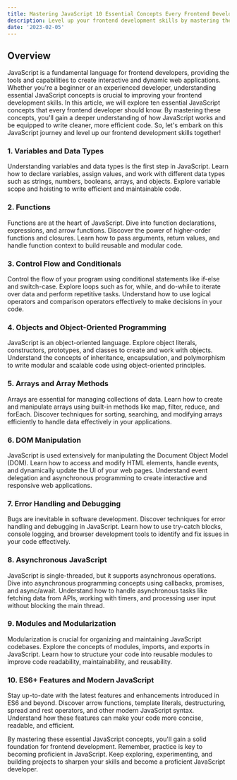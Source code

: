 ```yaml
---
title: Mastering JavaScript 10 Essential Concepts Every Frontend Developer Should Know
description: Level up your frontend development skills by mastering the fundamental concepts of JavaScript
date: '2023-02-05'
---
```

## Overview

JavaScript is a fundamental language for frontend developers, providing the tools and capabilities to create interactive and dynamic web applications. Whether you're a beginner or an experienced developer, understanding essential JavaScript concepts is crucial to improving your frontend development skills. In this article, we will explore ten essential JavaScript concepts that every frontend developer should know. By mastering these concepts, you'll gain a deeper understanding of how JavaScript works and be equipped to write cleaner, more efficient code. So, let's embark on this JavaScript journey and level up our frontend development skills together!

### 1. Variables and Data Types

Understanding variables and data types is the first step in JavaScript. Learn how to declare variables, assign values, and work with different data types such as strings, numbers, booleans, arrays, and objects. Explore variable scope and hoisting to write efficient and maintainable code.

### 2. Functions

Functions are at the heart of JavaScript. Dive into function declarations, expressions, and arrow functions. Discover the power of higher-order functions and closures. Learn how to pass arguments, return values, and handle function context to build reusable and modular code.

### 3. Control Flow and Conditionals

Control the flow of your program using conditional statements like if-else and switch-case. Explore loops such as for, while, and do-while to iterate over data and perform repetitive tasks. Understand how to use logical operators and comparison operators effectively to make decisions in your code.

### 4. Objects and Object-Oriented Programming

JavaScript is an object-oriented language. Explore object literals, constructors, prototypes, and classes to create and work with objects. Understand the concepts of inheritance, encapsulation, and polymorphism to write modular and scalable code using object-oriented principles.

### 5. Arrays and Array Methods

Arrays are essential for managing collections of data. Learn how to create and manipulate arrays using built-in methods like map, filter, reduce, and forEach. Discover techniques for sorting, searching, and modifying arrays efficiently to handle data effectively in your applications.

### 6. DOM Manipulation

JavaScript is used extensively for manipulating the Document Object Model (DOM). Learn how to access and modify HTML elements, handle events, and dynamically update the UI of your web pages. Understand event delegation and asynchronous programming to create interactive and responsive web applications.

### 7. Error Handling and Debugging

Bugs are inevitable in software development. Discover techniques for error handling and debugging in JavaScript. Learn how to use try-catch blocks, console logging, and browser development tools to identify and fix issues in your code effectively.

### 8. Asynchronous JavaScript

JavaScript is single-threaded, but it supports asynchronous operations. Dive into asynchronous programming concepts using callbacks, promises, and async/await. Understand how to handle asynchronous tasks like fetching data from APIs, working with timers, and processing user input without blocking the main thread.

### 9. Modules and Modularization

Modularization is crucial for organizing and maintaining JavaScript codebases. Explore the concepts of modules, imports, and exports in JavaScript. Learn how to structure your code into reusable modules to improve code readability, maintainability, and reusability.

### 10. ES6+ Features and Modern JavaScript

Stay up-to-date with the latest features and enhancements introduced in ES6 and beyond. Discover arrow functions, template literals, destructuring, spread and rest operators, and other modern JavaScript syntax. Understand how these features can make your code more concise, readable, and efficient.

By mastering these essential JavaScript concepts, you'll gain a solid foundation for frontend development. Remember, practice is key to becoming proficient in JavaScript. Keep exploring, experimenting, and building projects to sharpen your skills and become a proficient JavaScript developer.